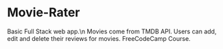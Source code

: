 # Movie-Rater
Basic Full Stack web app.\n
Movies come from TMDB API. Users can add, edit and delete their reviews for movies.
FreeCodeCamp Course.
